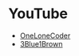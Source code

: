 # YouTube

* [OneLoneCoder][1]
* [3Blue1Brown][2]

[1]: https://www.youtube.com/c/javidx9
[2]: https://www.youtube.com/c/3blue1brown
